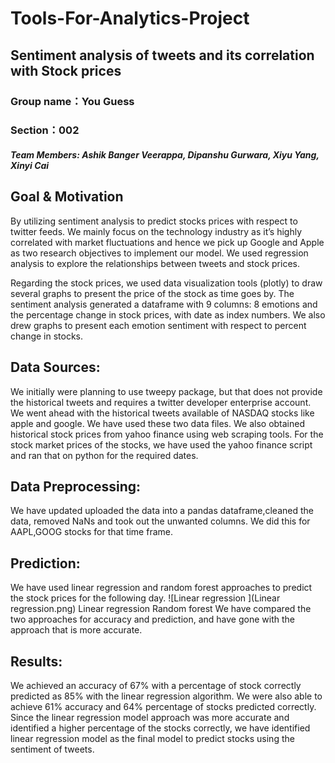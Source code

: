 # __Tools-For-Analytics-Project__

## Sentiment analysis of tweets and its correlation with Stock prices

### Group name：You Guess 
### Section：002
#### _Team Members: Ashik Banger Veerappa, Dipanshu Gurwara, Xiyu Yang, Xinyi Cai_

## Goal & Motivation 

By utilizing sentiment analysis to predict stocks prices with respect to twitter feeds. We mainly focus on the technology industry as it’s highly correlated with market fluctuations and hence we pick up Google and Apple as two research objectives to implement our model. We used regression analysis to explore the relationships between tweets and stock prices. 

Regarding the stock prices, we used data visualization tools (plotly) to draw several graphs to present the price of the stock as time goes by. The sentiment analysis generated a dataframe with 9 columns: 8 emotions and the percentage change in stock prices, with date as index numbers. We also drew graphs to present each emotion sentiment with respect to percent change in stocks. 

## Data Sources:

We initially were planning to use tweepy package, but that does not provide the historical tweets and requires a twitter developer enterprise account. We went ahead with the historical tweets available of NASDAQ stocks like apple and google. We have used these two data files. We also obtained historical stock prices from yahoo finance using web scraping tools. 
For the stock market prices of the stocks, we have used the yahoo finance script and ran that on python for the required dates.

## Data Preprocessing:

We have updated uploaded the data into a pandas dataframe,cleaned the data, removed NaNs and took out the unwanted columns. We did this for AAPL,GOOG stocks for that time frame.

## Prediction:

We have used linear regression and random forest approaches to predict the stock prices for the following day. 
![Linear regression	](Linear regression.png)
Linear regression						Random forest
We have compared the two approaches for accuracy and prediction, and have gone with the approach that is more accurate.

## Results:

We achieved an accuracy of 67% with a percentage of stock correctly predicted as 85% with the linear regression algorithm. We were also able to achieve 61% accuracy and 64% percentage of stocks predicted correctly. Since the linear regression model approach was more accurate and identified a higher percentage of the stocks correctly, we have identified linear regression model as the final model to predict stocks using the sentiment of tweets.


